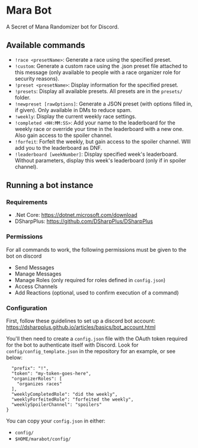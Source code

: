# Mara Bot

A Secret of Mana Randomizer bot for Discord.

## Available commands

- `!race <presetName>`: Generate a race using the specified preset.
- `!custom`: Generate a custom race using the .json preset file attached to this message (only available to people with a race organizer role for security reasons).
- `!preset <presetName>`: Display information for the specified preset.
- `!presets`: Display all available presets. All presets are in the `presets/` folder.
- `!newpreset [rawOptions]`: Generate a JSON preset (with options filled in, if given). Only available in DMs to reduce spam.
- `!weekly`: Display the current weekly race settings. 
- `!completed <HH:MM:SS>`: Add your name to the leaderboard for the weekly race or override your time in the leaderboard with a new one. Also gain access to the spoiler channel.
- `!forfeit`: Forfeit the weekly, but gain access to the spoiler channel. WIll add you to the leaderboard as DNF.
- `!leaderboard [weekNumber]`: Display specified week's leaderboard. Without parameters, display this week's leaderboard (only if in spoiler channel).

## Running a bot instance
### Requirements

- .Net Core: https://dotnet.microsoft.com/download
- DSharpPlus: https://github.com/DSharpPlus/DSharpPlus

### Permissions

For all commands to work, the following permissions must be given to the bot on discord

- Send Messages
- Manage Messages
- Manage Roles (only required for roles defined in `config.json`)
- Access Channels
- Add Reactions (optional, used to confirm execution of a command)

### Configuration

First, follow these guidelines to set up a discord bot account:
https://dsharpplus.github.io/articles/basics/bot_account.html

You'll then need to create a `config.json` file with the OAuth token
required for the bot to authenticate itself with Discord. Look for
`config/config_template.json` in the repository for an example, or see below:

```
  "prefix": "!",
  "token": "my-token-goes-here",
  "organizerRoles": [
    "organizes races"
  ],
  "weeklyCompletedRole": "did the weekly",
  "weeklyForfeitedRole": "forfeited the weekly",
  "weeklySpoilerChannel": "spoilers"
}
```

You can copy your `config.json` in either: 
- `config/`
- `$HOME/marabot/config/`
